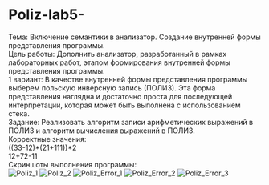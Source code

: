 # Poliz-lab5-
Тема: Включение семантики в анализатор. Создание внутренней формы представления программы.<br />
Цель работы: Дополнить анализатор, разработанный в рамках лабораторных работ, этапом формирования внутренней формы представления программы.<br />
1 вариант: В качестве внутренней формы представления программы выберем польскую инверсную запись (ПОЛИЗ). Эта форма представления наглядна и достаточно проста для последующей интерпретации, которая может быть выполнена с использованием стека.<br />
Задание: Реализовать алгоритм записи арифметических выражений в ПОЛИЗ и алгоритм вычисления выражений в ПОЛИЗ.<br />
Корректные значения: <br />
((33-12)*(21+111))*2<br />
12+72-11<br />
Скриншоты выполнения программы: <br />
![Poliz_1](https://github.com/Grayvendor/Poliz-lab5-/assets/160223599/1c185ac2-75e1-445a-8bd4-610163219ef0)
![Poliz_2](https://github.com/Grayvendor/Poliz-lab5-/assets/160223599/a97561d9-3209-482d-be1d-8ef1d33a678b)
![Poliz_Error_1](https://github.com/Grayvendor/Poliz-lab5-/assets/160223599/3f492fb7-c967-4b71-8f5d-12d9a2a879fc)
![Poliz_Error_2](https://github.com/Grayvendor/Poliz-lab5-/assets/160223599/575f3052-ce48-4abf-b71e-97ae5eff4ec2)
![Poliz_Error_3](https://github.com/Grayvendor/Poliz-lab5-/assets/160223599/140cfd5c-32e8-49c3-94f1-5acc9ce3b0a5)
